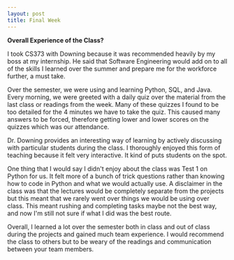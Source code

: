 ```yaml
---
layout: post
title: Final Week
---
```


**Overall Experience of the Class?**

I took CS373 with Downing because it was recommended heavily by my boss at my internship. He said that Software Engineering would add on to all of the skills I learned over the summer and prepare me for the workforce further, a must take.

Over the semester, we were using and learning Python, SQL, and Java. Every morning, we were greeted with a daily quiz over the material from the last class or readings from the week. Many of these quizzes I found to be too detailed for the 4 minutes we have to take the quiz. This caused many answers to be forced, therefore getting lower and lower scores on the quizzes which was our attendance.

Dr. Downing provides an interesting way of learning by actively discussing with particular students during the class. I thoroughly enjoyed this form of teaching because it felt very interactive. It kind of puts students on the spot.

One thing that I would say I didn't enjoy about the class was Test 1 on Python for us. It felt more of a bunch of trick questions rather than knowing how to code in Python and what we would actually use. A disclaimer in the class was that the lectures would be completely separate from the projects but this meant that we rarely went over things we would be using over class. This meant rushing and completing tasks maybe not the best way, and now I'm still not sure if what I did was the best route.

Overall, I learned a lot over the semester both in class and out of class during the projects and gained much team experience. I would recommend the class to others but to be weary of the readings and communication between your team members.
